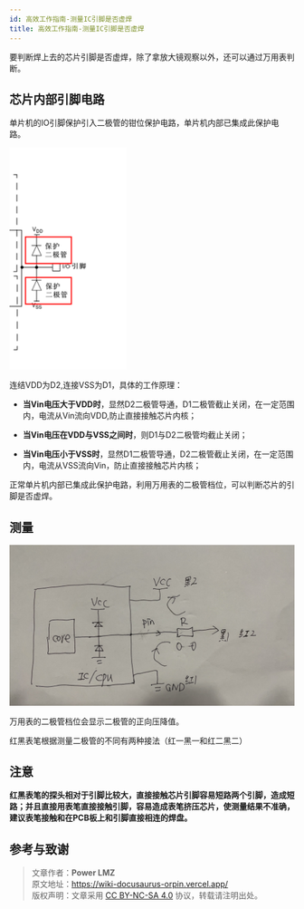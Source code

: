 ```yaml
---
id: 高效工作指南-测量IC引脚是否虚焊
title: 高效工作指南-测量IC引脚是否虚焊
---
```


要判断焊上去的芯片引脚是否虚焊，除了拿放大镜观察以外，还可以通过万用表判断。

## 芯片内部引脚电路

单片机的IO引脚保护引入二极管的钳位保护电路，单片机内部已集成此保护电路。

![](https://github.com/powerLMZ/picture/blob/master/%E4%BA%8C%E6%9E%81%E7%AE%A1%E9%92%B3%E4%BD%8D%E7%94%B5%E8%B7%AF.jpg?raw=true)

连结VDD为D2,连接VSS为D1，具体的工作原理：

- **当Vin电压大于VDD时**，显然D2二极管导通，D1二极管截止关闭，在一定范围内，电流从Vin流向VDD,防止直接接触芯片内核；

- **当Vin电压在VDD与VSS之间时**，则D1与D2二极管均截止关闭；

- **当Vin电压小于VSS时**，显然D1二极管导通，D2二极管截止关闭，在一定范围内，电流从VSS流向Vin，防止直接接触芯片内核；

正常单片机内部已集成此保护电路，利用万用表的二极管档位，可以判断芯片的引脚是否虚焊。

## 测量

![](https://github.com/powerLMZ/picture/blob/master/%E4%BA%8C%E6%9E%81%E7%AE%A1%E6%A1%A3%E4%BD%8D%E6%B5%8B%E9%87%8F%E6%98%AF%E5%90%A6%E8%99%9A%E7%84%8A.jpg?raw=true)

万用表的二极管档位会显示二极管的正向压降值。

红黑表笔根据测量二极管的不同有两种接法（红一黑一和红二黑二）

## 注意

**红黑表笔的探头相对于引脚比较大，直接接触芯片引脚容易短路两个引脚，造成短路；并且直接用表笔直接接触引脚，容易造成表笔挤压芯片，使测量结果不准确，建议表笔接触和在PCB板上和引脚直接相连的焊盘。**

## 参考与致谢

> 文章作者：**Power LMZ**  
> 原文地址：https://wiki-docusaurus-orpin.vercel.app/  
> 版权声明：文章采用 [CC BY-NC-SA 4.0](https://creativecommons.org/licenses/by/4.0/deed.zh) 协议，转载请注明出处。
